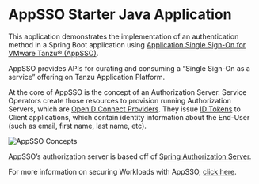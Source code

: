 # AppSSO Starter Java Application

This application demonstrates the implementation of an authentication method in a Spring Boot application using [Application Single Sign-On for VMware Tanzu® (AppSSO)](https://docs-staging.vmware.com/en/Application-Single-Sign-On-for-VMware-Tanzu/index.html).

AppSSO provides APIs for curating and consuming a “Single Sign-On as a service” offering on Tanzu Application Platform.

At the core of AppSSO is the concept of an Authorization Server. Service Operators create those resources to provision running Authorization Servers, which are [OpenID Connect Providers](https://openid.net/specs/openid-connect-core-1_0.html). They issue [ID Tokens](https://openid.net/specs/openid-connect-core-1_0.html#IDToken) to Client applications, which contain identity information about the End-User (such as email, first name, last name, etc).

![AppSSO Concepts](https://docs-staging.vmware.com/en/Application-Single-Sign-On-for-VMware-Tanzu/2.0/appsso/Images/images-appsso-concepts.png)

AppSSO’s authorization server is based off of [Spring Authorization Server](https://github.com/spring-projects/spring-authorization-server).

For more information on securing Workloads with AppSSO, [click here](https://docs-staging.vmware.com/en/Application-Single-Sign-On-for-VMware-Tanzu/1.0/appsso/GUID-app-operators-tutorials-index.html).